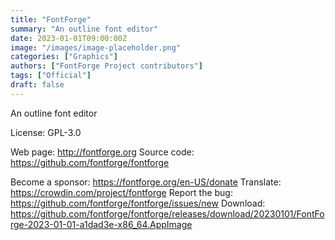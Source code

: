 ```yaml
---
title: "FontForge"
summary: "An outline font editor"
date: 2023-01-01T09:00:00Z
image: "/images/image-placeholder.png"
categories: ["Graphics"]
authors: ["FontForge Project contributors"]
tags: ["Official"]
draft: false
---
```


An outline font editor

License: GPL-3.0

Web page: <http://fontforge.org>
Source code: <https://github.com/fontforge/fontforge>

Become a sponsor: <https://fontforge.org/en-US/donate>
Translate: <https://crowdin.com/project/fontforge>
Report the bug: <https://github.com/fontforge/fontforge/issues/new>
Download: <https://github.com/fontforge/fontforge/releases/download/20230101/FontForge-2023-01-01-a1dad3e-x86_64.AppImage>

